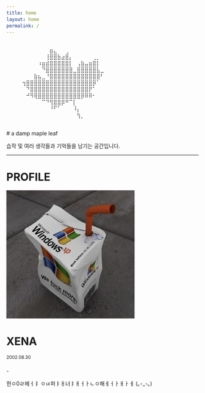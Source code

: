 ```yaml
---
title: home
layout: home
permalink: /
---
```


⠀⠀⠀⠀⠀⠀⠀⠀⠀⠀⠀⠀⠀⠀⠀⠀⠀⠀⠀⠀⠀⠀⠀⠀⠀⠀⠀⠀⠀⠀⠀⠀⠀⠀⠀⠀⠀⠀⠀⠀⠀⠀⠀⠀
⠀⠀⠀⠀⠀⠀⠀⠀⠀⠀⠀⣶⣄⠀⠀⢀⠀⠀⠀⠀⠀⠀⠀⠀⠀⠀⠀⠀⠀⠀
⠀⠀⠀⠀⠀⠀⠀⠀⠀⠀⢸⣿⣿⣷⣴⣿⡄⠀⠀⠀⠀⠀⢀⡀⠀⠀⠀⠀⠀⠀
⠀⠀⠀⠀⠀⠀⠀⠀⠰⣶⣾⣿⣿⣿⣿⣿⡇⠀⢠⣷⣤⣶⣿⡇⠀⠀⠀⠀⠀⠀
⠀⠀⠀⠀⠀⠀⠀⠀⠀⠙⣿⣿⣿⣿⣿⣿⣿⣀⣿⣿⣿⣿⣿⣧⣀⠀⠀⠀⠀⠀
⠀⠀⠀⠀⠀⠀⠀⣷⣦⣀⠘⣿⣿⣿⣿⣿⣿⣿⣿⣿⣿⣿⣿⣿⠃⠀⠀⠀⠀⠀
⠀⠀⠀⠀⢲⣿⣿⣿⣿⣿⣿⣿⣿⣿⣿⣿⣿⣿⣿⣿⣿⣿⡿⠁⠀⠀⠀⠀⠀⠀
⠀⠀⠀⠀⠀⠙⣿⣿⣿⣿⣿⣿⣿⣿⣿⣿⣿⣿⣿⣿⣿⡟⠁⠀⠀⠀⠀⠀⠀⠀
⠀⠀⠀⠀⠀⠚⠻⢿⣿⣿⣿⣿⣿⣿⣿⣿⣿⣿⣿⡿⠿⠿⠂⠀⠀⠀⠀⠀⠀⠀
⠀⠀⠀⠀⠀⠀⠀⠀⠀⠉⠙⢻⣿⣿⡿⠛⠉⡇⠀⠀⠀⠀⠀⠀⠀⠀⠀⠀⠀⠀
⠀⠀⠀⠀⠀⠀⠀⠀⠀⠀⠀⠘⠋⠁⠀⠀⠀⠸⡄⠀⠀⠀⠀⠀⠀⠀⠀⠀⠀⠀
⠀⠀⠀⠀⠀⠀⠀⠀⠀⠀⠀⠀⠀⠀⠀⠀⠀⠀⢳⡀⠀⠀⠀

<br>
# a damp maple leaf


습작 및 여러 생각들과 기억들을 남기는 공간입니다.


- - -

# PROFILE

<div class="profile-box-container">
      <div class="profile-box">
            <img src="contents/juice.jpg" alt="juice">
            <div class="divider"></div> <!-- 구분선 -->
            <h1>XENA</h1>
            <sup>2002.08.30</sup>
            <p>-</p>
            <p>헌ㅇ0ㄹ헤ㅓㅑ ㅇㄶ퍼ㅑㅐ너ㅑㅐㅓㅏㄴㅇ해ㅔㅓㅏㅐㅏㅔ (｡-_-｡)</p>
      </div>
      <div class="calendar" id="calendar"></div>
</div>
